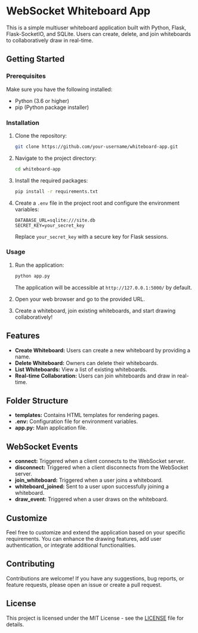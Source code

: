 # WebSocket Whiteboard App

This is a simple multiuser whiteboard application built with Python, Flask, Flask-SocketIO, and SQLite. 
Users can create, delete, and join whiteboards to collaboratively draw in real-time.

## Getting Started

### Prerequisites

Make sure you have the following installed:

- Python (3.6 or higher)
- pip (Python package installer)

### Installation

1. Clone the repository:

    ```bash
    git clone https://github.com/your-username/whiteboard-app.git
    ```

2. Navigate to the project directory:

    ```bash
    cd whiteboard-app
    ```

3. Install the required packages:

    ```bash
    pip install -r requirements.txt
    ```

4. Create a `.env` file in the project root and configure the environment variables:

    ```env
    DATABASE_URL=sqlite:///site.db
    SECRET_KEY=your_secret_key
    ```

    Replace `your_secret_key` with a secure key for Flask sessions.

### Usage

1. Run the application:

    ```bash
    python app.py
    ```

    The application will be accessible at `http://127.0.0.1:5000/` by default.

2. Open your web browser and go to the provided URL.

3. Create a whiteboard, join existing whiteboards, and start drawing collaboratively!

## Features

- **Create Whiteboard:** Users can create a new whiteboard by providing a name.
- **Delete Whiteboard:** Owners can delete their whiteboards.
- **List Whiteboards:** View a list of existing whiteboards.
- **Real-time Collaboration:** Users can join whiteboards and draw in real-time.

## Folder Structure

- **templates:** Contains HTML templates for rendering pages.
- **.env:** Configuration file for environment variables.
- **app.py:** Main application file.

## WebSocket Events

- **connect:** Triggered when a client connects to the WebSocket server.
- **disconnect:** Triggered when a client disconnects from the WebSocket server.
- **join_whiteboard:** Triggered when a user joins a whiteboard.
- **whiteboard_joined:** Sent to a user upon successfully joining a whiteboard.
- **draw_event:** Triggered when a user draws on the whiteboard.

## Customize

Feel free to customize and extend the application based on your specific requirements. You can enhance the drawing features, add user authentication, or integrate additional functionalities.

## Contributing

Contributions are welcome! If you have any suggestions, bug reports, or feature requests, please open an issue or create a pull request.

## License

This project is licensed under the MIT License - see the [LICENSE](LICENSE) file for details.